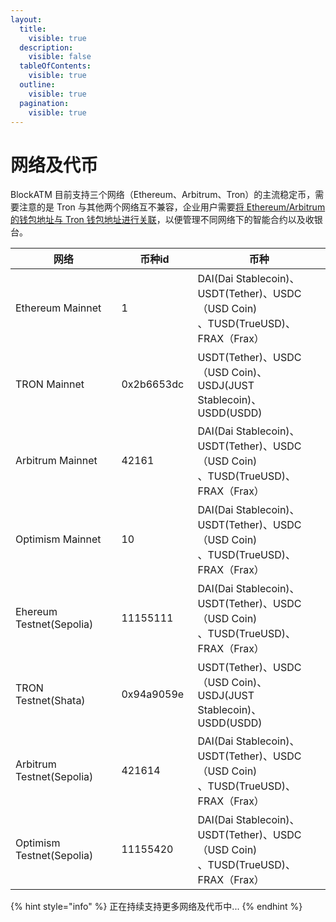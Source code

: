 ```yaml
---
layout:
  title:
    visible: true
  description:
    visible: false
  tableOfContents:
    visible: true
  outline:
    visible: true
  pagination:
    visible: true
---
```


# 网络及代币

BlockATM 目前支持三个网络（Ethereum、Arbitrum、Tron）的主流稳定币，需要注意的是 Tron 与其他两个网络互不兼容，企业用户需要[将 Ethereum/Arbitrum 的钱包地址与 Tron 钱包地址进行关联](../ji-cheng-zhi-nan/kuai-su-ru-men/kai-shi-shou-bi/guan-lian-erc20-he-trc20-qian-bao.md)，以便管理不同网络下的智能合约以及收银台。

<table><thead><tr><th width="243">网络</th><th width="125.3636474609375">币种id</th><th width="368.7271728515625">币种</th></tr></thead><tbody><tr><td>Ethereum Mainnet</td><td>1</td><td>DAI(Dai Stablecoin)、USDT(Tether)、USDC（USD Coin)<br>、TUSD(TrueUSD)、FRAX（Frax）</td></tr><tr><td>TRON Mainnet</td><td>0x2b6653dc</td><td>USDT(Tether)、USDC（USD Coin)、USDJ(JUST Stablecoin)、USDD(USDD)</td></tr><tr><td>Arbitrum Mainnet</td><td>42161</td><td>DAI(Dai Stablecoin)、USDT(Tether)、USDC（USD Coin)<br>、TUSD(TrueUSD)、FRAX（Frax）</td></tr><tr><td>Optimism Mainnet</td><td>10</td><td>DAI(Dai Stablecoin)、USDT(Tether)、USDC（USD Coin)<br>、TUSD(TrueUSD)、FRAX（Frax）</td></tr><tr><td>Ehereum Testnet(Sepolia)</td><td>11155111</td><td>DAI(Dai Stablecoin)、USDT(Tether)、USDC（USD Coin)<br>、TUSD(TrueUSD)、FRAX（Frax）</td></tr><tr><td>TRON Testnet(Shata)</td><td>0x94a9059e</td><td>USDT(Tether)、USDC（USD Coin)、USDJ(JUST Stablecoin)、USDD(USDD)</td></tr><tr><td>Arbitrum Testnet(Sepolia)</td><td>421614</td><td>DAI(Dai Stablecoin)、USDT(Tether)、USDC（USD Coin)<br>、TUSD(TrueUSD)、FRAX（Frax）</td></tr><tr><td>Optimism Testnet(Sepolia)</td><td>11155420</td><td>DAI(Dai Stablecoin)、USDT(Tether)、USDC（USD Coin)<br>、TUSD(TrueUSD)、FRAX（Frax）</td></tr></tbody></table>

{% hint style="info" %}
正在持续支持更多网络及代币中...
{% endhint %}

